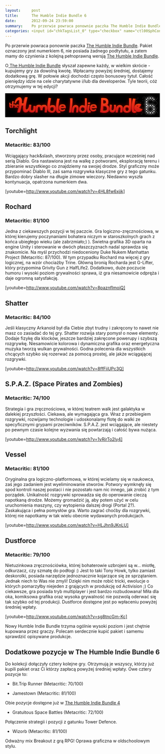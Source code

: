 ```yaml
---
layout:     post
title:      The Humble Indie Bundle 6
date:       2012-09-24 23:59:00
summary:    Po przerwie powraca ponownie paczka The Humble Indie Bundle. Pakiet oznaczony jest numerkiem 6, nie posiada żadnego podtytułu, a zatem mamy do czynienia z kolejną pełnoprawną wersją The Humble Indie Bundle.O The Humble Indie Bundle słyszał zapewne każdy, w wielkim skrócie - kupujemy gry za dowolną k...
categories: <input id="chkTagsList_0" type="checkbox" name="ctl00$phContentRight$chkTagsList$chkTagsList_0" checked="checked" value="1"><label for="chkTagsList_0">windows</label> <input id="chkTagsList_1" type="checkbox" name="ctl00$phContentRight$chkTagsList$chkTagsList_1" checked="checked" value="2"><label for="chkTagsList_1">linux</label> <input id="chkTagsList_9" type="checkbox" name="ctl00$phContentRight$chkTagsList$chkTagsList_9" checked="checked" value="512"><label for="chkTagsList_9">gry</label>
---
```




Po przerwie powraca ponownie paczka [The Humble Indie Bundle](http://www.humblebundle.com/). Pakiet oznaczony jest numerkiem 6, nie posiada żadnego podtytułu, a zatem mamy do czynienia z kolejną pełnoprawną wersją [The Humble Indie Bundle](http://www.humblebundle.com/).

O[ The Humble Indie Bundle](http://www.humblebundle.com/) słyszał zapewne każdy, w wielkim skrócie - kupujemy gry za dowolną kwotę. Wpłacamy powyżej średniej, dostajemy dodatkową grę. W połowie akcji dochodzi często bonusowy tytuł. Całość pieniędzy idzie na cele charytatywne i/lub dla developerów. Tyle teorii, cóż otrzymujemy w tej edycji?



![desk](https://raw.githubusercontent.com/djfoxer/djfoxer.github.io/master/_img/2012-9-24-_122_/g_-_608x405_-_-_36371x20120925085603_0.png)





## Torchlight




### Metacritic: 83/100


Wciągający hack&slash, stworzony przez osoby, pracujące wcześniej nad serią Diablo. Gra nastawiona jest na walkę z potworami, eksplorację terenu i zbieranie wszystkiego co znajdziemy na swojej drodze. Styl graficzny może przypominać Diablo III, zaś sama rozgrywka klasyczne gry z tego gatunku. Bardzo dobry slasher na długie zimowe wieczory. Niedawno wyszła kontynuacja, opatrzona numerkiem dwa. 


[youtube=http://www.youtube.com/watch?v=4HL8fw6xjjk]



## Rochard




### Metacritic: 81/100



Jedna z ciekawszych pozycji w tej paczcie. Gra logiczno-zręcznościowa, w której kierujemy poczynaniami bohatera niczym w staroszkolnych grach z końca ubiegłego wieku (ale zabrzmiało;) ). Świetna grafika 3D oparta na engine Unity i sterowanie w dwóch płaszczyznach nadal sprawdza się znakomicie. Na myśl przychodzi niedoceniony Duke Nukem Manhattan Project (Metacritic: 87/100). W tym przypadku Rochard ma więcej z gry logicznej, na wzór chociażby Trine. Główną bronią Rocharda jest G-Lifter, który przypomina Grivity Gun z HalfLife2. Dodatkowo, duże poczucie humoru i wysoki poziom grywalności sprawa, iż gra niesamowicie odpręża i daje ogromną satysfakcję. 

[youtube=http://www.youtube.com/watch?v=8paznfImoiQ]




## Shatter




### Metacritic: 84/100


Jeśli klasyczny Arkanoid był dla Ciebie zbyt trudny i zakręcony to nawet nie masz co zasiadać do tej gry. Shatter rozwija stary pomysł o nowe elementy. Dodaje fizykę dla klocków, jeszcze bardziej zakręcone powerupy i szybszą rozgrywkę. Niesamowicie kolorowa i dynamiczna grafika  oraz energetyczna muzyka tworzą wulkan grywalności. Godna polecenia dla wszystkich chcących szybko się rozerwać za pomocą prostej, ale jakże wciągającej rozgrywki. 

[youtube=http://www.youtube.com/watch?v=8ffFiiUPc3Q]




## S.P.A.Z. (Space Pirates and Zombies)




### Metacritic: 74/100


Strategia i gra zręcznościowa, w której teatrem walk jest galaktyka w dalekiej przyszłości. Ciekawa, ale wymagająca gra. Wraz z przebiegiem rozgrywki, rozwijamy technologie i udoskonalamy flotę do walki ze specyficznymi grypami przeciwników. S.P.A.Z. jest wciągające, ale niestety po pewnym czasie kolejne wyzwania się powtarzają i całość bywa nużąca.

[youtube=http://www.youtube.com/watch?v=1vRirTo2ly4]



## Vessel




### Metacritic: 81/100



Oryginalna gra logiczno-platformowa, w której wcielamy się w naukowca, zaś jego zadaniem jest wyeliminowanie stworów. Potwory wymknęły się spod kontroli naszej postaci i nie pozostało nam nic innego, jak zrobić z tym porządek. Unikalność rozgrywki sprowadza się do operowanie cieczą napotkaną drodze. Możemy gromadzić ją, aby potem użyć w celu uruchomienia maszyny, czy wytopienia dalszej drogi (Portal 2?). Zaskakująca i pełna pomysłów gra. Warto zagrać choćby dla rozgrywki, której nie napotkamy w tak wielu obecnie wydawanych produkcjach. 

[youtube=http://www.youtube.com/watch?v=HLJhn9JKnLU]




## Dustforce




### Metacritic: 79/100



Nietuzinkowa zręcznościówka, której bohaterowie uzbrojeni są w... miotłę, odkurzacz, czy szmatę do podłogi :) Jest to taki Tony Howk, tylko zamiast deskorolki, posiada narzędzie jednoznacznie kojarzące się ze sprzątaniem. Jednak niech to Was nie zmyli! Dzięki nim może robić tricki, ewolucje o których pomarzyłby niejeden z grających w produkcję od Activision ;) Co ciekawsze, gra posiada tryb multiplayer i jest bardzo rozbudowana! Miła dla oka, komiksowa grafika oraz wysoka grywalność nie pozwolą oderwać się tak szybko od tej produkcji. Dustforce dostępne jest po wpłaceniu powyżej średniej wpłaty.

[youtube=http://www.youtube.com/watch?v=sg8tncGm-Kc]


Nowy Humble Indie Bundle trzyma ogólnie wysoki poziom i jest chętnie kupowana przez graczy. Polecam serdecznie kupić pakiet i samemu sprawdzić opisywane produkcje.



## Dodatkowe pozycje w The Humble Indie Bundle 6



Do kolekcji dołączyły cztery kolejne gry. Otrzymują je wszyscy, którzy już kupili pakiet oraz Ci którzy zapłacą powyżej średniej wpłaty. Owe cztery pozycje to:



  * Bit.Trip Runner (Metacritic: 70/100)



  * Jamestown (Metacritic: 81/100)
 

Obie pozycje dostępne już w [The Humble Indie Bundle 4](http://www.dobreprogramy.pl/djfoxer/The-Humble-Indie-Bundle--gwiazdka-juz-dzis,29333.html)


  * Gratuitous Space Battles (Metacritic: 72/100)
 
Połączenie strategii i pozycji z gatunku Tower Defence.


  * Wizorb (Metacritic: 81/100)
 
Odważny mix Breakout z grą RPG! Oprawa graficzna w oldschoolowym stylu.